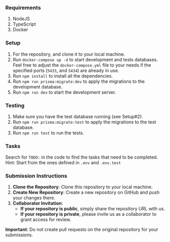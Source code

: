 ### Requirements
1. NodeJS
2. TypeScript
3. Docker

### Setup
1. For the repository, and clone it to your local machine.
2. Run `docker-compose up -d` to start development and tests databases. Feel free to adjust the `docker-compose.yml` file to your needs if the specified ports (`5433`, and `5434`) are already in use.
3. Run `npm install` to install all the dependencies.
4. Run `npm run prisma:migrate:dev` to apply the migrations to the development database.
5. Run `npm run dev` to start the development server.

### Testing
1. Make sure you have the test database running (see Setup#2).
2. Run `npm run prisma:migrate:test` to apply the migrations to the test database.
3. Run `npm run test` to run the tests.

### Tasks
Search for `TODO:` in the code to find the tasks that need to be completed.
Hint: Start from the ones defined in `.env` and `.env.test`

### Submission Instructions
1. **Clone the Repository**: Clone this repository to your local machine.
2. **Create New Repository**: Create a new repository on GitHub and push your changes there.
3. **Collaborator Invitation**:
   - **If your repository is public**, simply share the repository URL with us.
   - **If your repository is private**, please invite us as a collaborator to grant access for review.

**Important**: Do not create pull requests on the original repository for your submissions.